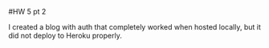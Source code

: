 #HW 5 pt 2

I created a blog with auth that completely worked when hosted locally, but it did not deploy to Heroku properly. 
